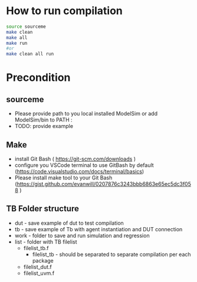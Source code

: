 # How to run compilation

```bash
source sourceme 
make clean
make all 
make run
#or 
make clean all run 

``` 

# Precondition
## sourceme
* Please provide path to you local installed ModelSim or add ModelSim/bin to PATH :
* TODO: provide example 
## Make
* install Git Bash ( https://git-scm.com/downloads )
* configure you VSCode terminal to use GitBash by default (https://code.visualstudio.com/docs/terminal/basics)
* Please install make tool to your Git Bash (https://gist.github.com/evanwill/0207876c3243bbb6863e65ec5dc3f058 )


## TB Folder structure 
- dut - save example of dut to test compilation 
- tb  - save example of Tb with agent instantiation and DUT connection
- work - folder to save and run simulation and regression 
- list - folder with TB filelist
    - filelist_tb.f
        - filelist_tb - should be separated to separate compilation per each package
    - filelist_dut.f
    - filelist_uvm.f